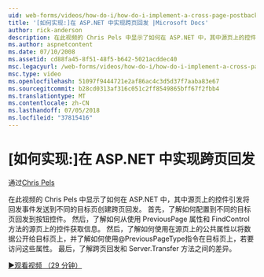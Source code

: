 ```yaml
---
uid: web-forms/videos/how-do-i/how-do-i-implement-a-cross-page-postback-in-aspnet
title: '[如何实现:]在 ASP.NET 中实现跨页回发 |Microsoft Docs'
author: rick-anderson
description: 在此视频的 Chris Pels 中显示了如何在 ASP.NET 中，其中源页上的控件引发将回发事件发送到不同的目标创建跨页回发...
ms.author: aspnetcontent
ms.date: 07/10/2008
ms.assetid: cd88fa45-8f51-48f5-b642-5021acddec40
msc.legacyurl: /web-forms/videos/how-do-i/how-do-i-implement-a-cross-page-postback-in-aspnet
msc.type: video
ms.openlocfilehash: 51097f9444721e2af86ac4c3d5d37f7aaba83e67
ms.sourcegitcommit: b28cd0313af316c051c2ff8549865bff67f2fbb4
ms.translationtype: MT
ms.contentlocale: zh-CN
ms.lasthandoff: 07/05/2018
ms.locfileid: "37815416"
---
```

<a name="how-do-i-implement-a-cross-page-postback-in-aspnet"></a>[如何实现:]在 ASP.NET 中实现跨页回发
====================
通过[Chris Pels](https://twitter.com/chrispels)

在此视频的 Chris Pels 中显示了如何在 ASP.NET 中，其中源页上的控件引发将回发事件发送到不同的目标页创建跨页回发。 首先，了解如何配置到不同的目标页回发到按钮控件。 然后，了解如何从使用 PreviousPage 属性和 FindControl 方法的源页上的控件获取信息。 然后，了解如何使用在源页上的公共属性以将数据公开给目标页上，并了解如何使用@PreviousPageType指令在目标页上，若要访问这些属性。 最后，了解跨页回发和 Server.Transfer 方法之间的差异。

[&#9654;观看视频 （29 分钟）](https://channel9.msdn.com/Blogs/ASP-NET-Site-Videos/how-do-i-implement-a-cross-page-postback-in-aspnet)
